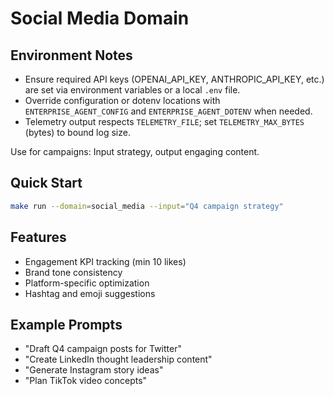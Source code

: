 # Social Media Domain

## Environment Notes

- Ensure required API keys (OPENAI_API_KEY, ANTHROPIC_API_KEY, etc.) are set via environment variables or a local `.env` file.
- Override configuration or dotenv locations with `ENTERPRISE_AGENT_CONFIG` and `ENTERPRISE_AGENT_DOTENV` when needed.
- Telemetry output respects `TELEMETRY_FILE`; set `TELEMETRY_MAX_BYTES` (bytes) to bound log size.

Use for campaigns: Input strategy, output engaging content.

## Quick Start
```bash
make run --domain=social_media --input="Q4 campaign strategy"
```

## Features
- Engagement KPI tracking (min 10 likes)
- Brand tone consistency
- Platform-specific optimization
- Hashtag and emoji suggestions

## Example Prompts
- "Draft Q4 campaign posts for Twitter"
- "Create LinkedIn thought leadership content"
- "Generate Instagram story ideas"
- "Plan TikTok video concepts"